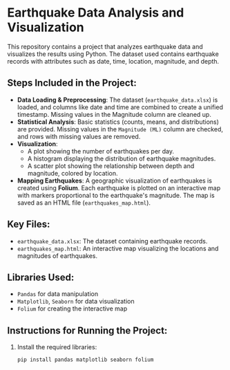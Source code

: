 # Earthquake Data Analysis and Visualization

This repository contains a project that analyzes earthquake data and visualizes the results using Python. The dataset used contains earthquake records with attributes such as date, time, location, magnitude, and depth.

## Steps Included in the Project:
- **Data Loading & Preprocessing**: The dataset (`earthquake_data.xlsx`) is loaded, and columns like date and time are combined to create a unified timestamp. Missing values in the Magnitude column are cleaned up.
- **Statistical Analysis**: Basic statistics (counts, means, and distributions) are provided. Missing values in the `Magnitude (ML)` column are checked, and rows with missing values are removed.
- **Visualization**:
  - A plot showing the number of earthquakes per day.
  - A histogram displaying the distribution of earthquake magnitudes.
  - A scatter plot showing the relationship between depth and magnitude, colored by location.
- **Mapping Earthquakes**: A geographic visualization of earthquakes is created using **Folium**. Each earthquake is plotted on an interactive map with markers proportional to the earthquake's magnitude. The map is saved as an HTML file (`earthquakes_map.html`).

## Key Files:
- `earthquake_data.xlsx`: The dataset containing earthquake records.
- `earthquakes_map.html`: An interactive map visualizing the locations and magnitudes of earthquakes.

## Libraries Used:
- `Pandas` for data manipulation
- `Matplotlib`, `Seaborn` for data visualization
- `Folium` for creating the interactive map

## Instructions for Running the Project:

1. Install the required libraries:
   ```bash
   pip install pandas matplotlib seaborn folium

